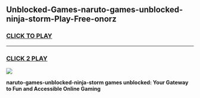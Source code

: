
## Unblocked-Games-naruto-games-unblocked-ninja-storm-Play-Free-onorz
<h3>
<a href="https://premium76.site?title=naruto-games-unblocked-ninja-storm&ref=22A">CLICK TO PLAY</a></h3>
<hr>

<h3>
<a href="https://premium76.site?title=naruto-games-unblocked-ninja-storm&ref=22A">CLICK 2 PLAY</a>
  
</h3>

<a href="https://premium76.site?title=naruto-games-unblocked-ninja-storm&ref=22A"><img src="https://clearcache.store/games.png"></a>


**naruto-games-unblocked-ninja-storm games unblocked: Your Gateway to Fun and Accessible Online Gaming**
